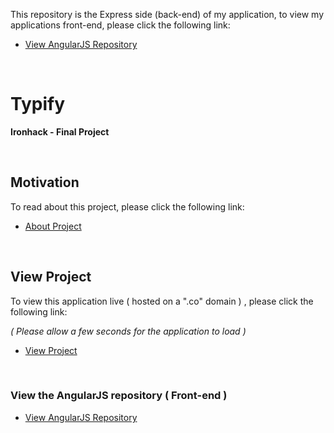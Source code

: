 This repository is the Express side (back-end) of my application, to view my applications front-end, please click the following link:

* [View AngularJS Repository](https://github.com/ianizaguirre/typify-angular-side)

&nbsp;
&nbsp;
&nbsp;
&nbsp;



# Typify

**Ironhack - Final Project**

&nbsp;
&nbsp;
&nbsp;



## Motivation 
To read about this project, please click the following link:
* [About Project](http://izaguir.re/typify/)


&nbsp;
&nbsp;

## View Project

To view this application live ( hosted on a ".co" domain ) , please click the following link:

 _( Please allow a few seconds for the application to load )_

* [View Project](http://www.typifylo.co/)


&nbsp;
&nbsp;
&nbsp;


### View the AngularJS repository ( Front-end ) 

* [View AngularJS Repository](https://github.com/ianizaguirre/typify-angular-side)












&nbsp;
&nbsp;
&nbsp;

